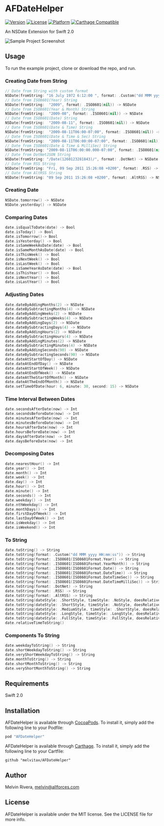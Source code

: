 # AFDateHelper

[![Version](https://img.shields.io/cocoapods/v/AFDateHelper.svg?style=flat)](http://cocoapods.org/pods/AFDateHelper)
[![License](https://img.shields.io/cocoapods/l/AFDateHelper.svg?style=flat)](http://cocoapods.org/pods/AFDateHelper)
[![Platform](https://img.shields.io/cocoapods/p/AFDateHelper.svg?style=flat)](http://cocoapods.org/pods/AFDateHelper)
[![Carthage Compatible](https://img.shields.io/badge/Carthage-compatible-4BC51D.svg?style=flat)](https://github.com/Carthage/Carthage)

An NSDate Extension for Swift 2.0

![Sample Project Screenshot](https://raw.githubusercontent.com/melvitax/AFDateHelper/master/Screenshot.png "Sample Project Screenshot")


## Usage

To run the example project, clone or download the repo, and run.

### Creating Date from String
```Swift
// Date from String with custom format
NSDate(fromString: "16 July 1972 6:12:00 ", format: .Custom("dd MMM yyyy HH:mm:ss")) -> NSDate
// Date from ISO8601(Year) String
NSDate(fromString:  "2009", format: .ISO8601(nil)) -> NSDate
// Date from ISO8601(Year & Month) String
NSDate(fromString:  "2009-08", format: .ISO8601(nil)) -> NSDate
// Date from ISO8601(Date) String
NSDate(fromString:  "2009-08-11", format: .ISO8601(nil)) -> NSDate
// Date from ISO8601(Date & Time) String
NSDate(fromString:  "2009-08-11T06:00-07:00", format: .ISO8601(nil)) -> NSDate
// Date from ISO8601(Date & Time & Sec) String
NSDate(fromString:  "2009-08-11T06:00:00-07:00", format: .ISO8601(nil)) -> NSDate
// Date from ISO8601(Date & Time & MilliSec) String
NSDate(fromString: "2009-08-11T06:00:00.000-07:00", format: .ISO8601(nil)) -> NSDate
// Date from DotNetJSON String
NSDate(fromString: "/Date(1260123281843)/", format: .DotNet) -> NSDate
// Date from RSS String
NSDate(fromString: "Fri, 09 Sep 2011 15:26:08 +0200", format: .RSS) -> NSDate
// Date from AltRSS String
NSDate(fromString: "09 Sep 2011 15:26:08 +0200", format: .AltRSS) -> NSDate -> NSDate
```

### Creating Date
```Swift
NSDate.tomorrow() -> NSDate
NSDate.yesterday() -> NSDate
```

### Comparing Dates
```Swift
date.isEqualToDate(date) -> Bool
date.isToday() -> Bool  
date.isTomorrow()-> Bool
date.isYesterday() -> Bool
date.isSameWeekAsDate(date) -> Bool
date.isSameMonthAsDate(date) -> Bool
date.isThisWeek() -> Bool
date.isNextWeek() -> Bool
date.isLastWeek() -> Bool
date.isSameYearAsDate(date) -> Bool
date.isThisYear() -> Bool
date.isNextYear() -> Bool
date.isLastYear() -> Bool
```

### Adjusting Dates
```Swift
date.dateByAddingMonths(2) -> NSDate
date.dateBySubtractingMonths(4) -> NSDate
date.dateByAddingWeeks(2) -> NSDate
date.dateBySubtractingWeeks(4) -> NSDate
date.dateByAddingDays(2) -> NSDate
date.dateBySubtractingDays(4) -> NSDate
date.dateByAddingHours(2) -> NSDate
date.dateBySubtractingHours(4) -> NSDate
date.dateByAddingMinutes(2) -> NSDate
date.dateBySubtractingMinutes(4) -> NSDate
date.dateByAddingSeconds(90) -> NSDate
date.dateBySubtractingSeconds(90) -> NSDate
date.dateAtStartOfDay() -> NSDate
date.dateAtEndOfDay() -> NSDate
date.dateAtStartOfWeek() -> NSDate
date.dateAtEndOfWeek() -> NSDate
date.dateAtTheStartOfMonth() -> NSDate
date.dateAtTheEndOfMonth() -> NSDate
date.setTimeOfDate(hour: 6, minute: 30, second: 15) -> NSDate
```

### Time Interval Between Dates
```Swift
date.secondsAfterDate(now) -> Int
date.secondsBeforeDate(now) -> Int
date.minutesAfterDate(now) -> Int
date.minutesBeforeDate(now) -> Int
date.hoursAfterDate(now) -> Int
date.hoursBeforeDate(now) -> Int
date.daysAfterDate(now) -> Int
date.daysBeforeDate(now) -> Int
```

### Decomposing Dates
```Swift
date.nearestHour() -> Int
date.year() -> Int
date.month() -> Int
date.week() -> Int
date.day() -> Int
date.hour() -> Int
date.minute() -> Int
date.seconds() -> Int
date.weekday() -> Int
date.nthWeekday() -> Int
date.monthDays() -> Int
date.firstDayOfWeek() -> Int
date.lastDayOfWeek() -> Int
date.isWeekday() -> Int
date.isWeekend() -> Int
```

### To String
```Swift
date.toString() -> String
date.toString(format: .Custom("dd MMM yyyy HH:mm:ss")) -> String
date.toString(format: .ISO8601(ISO8601Format.Year)) -> String
date.toString(format: .ISO8601(ISO8601Format.YearMonth)) -> String
date.toString(format: .ISO8601(ISO8601Format.Date)) -> String
date.toString(format: .ISO8601(ISO8601Format.DateTime)) -> String
date.toString(format: .ISO8601(ISO8601Format.DateTimeSec)) -> String
date.toString(format: .ISO8601(ISO8601Format.DateTimeMilliSec)) -> String
date.toString(format: .DotNet) -> String
date.toString(format: .RSS) -> String
date.toString(format: .AltRSS) -> String
date.toString(dateStyle: .ShortStyle, timeStyle: .NoStyle, doesRelativeDateFormatting: true) -> String
date.toString(dateStyle: .ShortStyle, timeStyle: .NoStyle, doesRelativeDateFormatting: false) -> String
date.toString(dateStyle: .MediumStyle, timeStyle: .ShortStyle, doesRelativeDateFormatting: false) -> String
date.toString(dateStyle: .LongStyle, timeStyle: .LongStyle, doesRelativeDateFormatting: false) -> String
date.toString(dateStyle: .FullStyle, timeStyle: .FullStyle, doesRelativeDateFormatting: false) -> String
date.relativeTimeToString()
```

### Components To String
```Swift
date.weekdayToString() -> String
date.shortWeekdayToString() -> String
date.veryShortWeekdayToString() -> String
date.monthToString() -> String
date.shortMonthToString() -> String
date.veryShortMonthToString() -> String
```


## Requirements

Swift 2.0

## Installation

AFDateHelper is available through [CocoaPods](http://cocoapods.org). To install
it, simply add the following line to your Podfile:

```ruby
pod "AFDateHelper"
```

AFDateHelper is available through [Carthage](https://github.com/Carthage/Carthage). To install
it, simply add the following line to your Cartfile:

```ogdl
github "melvitax/AFDateHelper"
```

## Author

Melvin Rivera, melvin@allforces.com

## License

AFDateHelper is available under the MIT license. See the LICENSE file for more info.